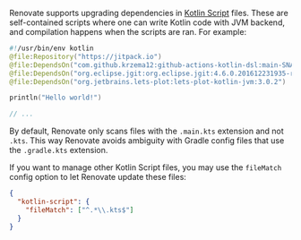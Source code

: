 Renovate supports upgrading dependencies in [Kotlin Script](https://github.com/Kotlin/KEEP/blob/master/proposals/scripting-support.md) files.
These are self-contained scripts where one can write Kotlin code with JVM backend, and compilation happens when the scripts are ran.
For example:

```kotlin
#!/usr/bin/env kotlin
@file:Repository("https://jitpack.io")
@file:DependsOn("com.github.krzema12:github-actions-kotlin-dsl:main-SNAPSHOT")
@file:DependsOn("org.eclipse.jgit:org.eclipse.jgit:4.6.0.201612231935-r")
@file:DependsOn("org.jetbrains.lets-plot:lets-plot-kotlin-jvm:3.0.2")

println("Hello world!")

// ...
```

By default, Renovate only scans files with the `.main.kts` extension and not `.kts`.
This way Renovate avoids ambiguity with Gradle config files that use the `.gradle.kts` extension.

If you want to manage other Kotlin Script files, you may use the `fileMatch` config option to let Renovate update these files:

```json
{
  "kotlin-script": {
    "fileMatch": ["^.*\\.kts$"]
  }
}
```
